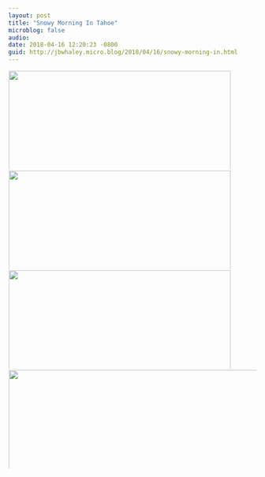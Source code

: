 ```yaml
---
layout: post
title: "Snowy Morning In Tahoe"
microblog: false
audio: 
date: 2018-04-16 12:20:23 -0800
guid: http://jbwhaley.micro.blog/2018/04/16/snowy-morning-in.html
---
```



<a href="http://www.jarrodwhaley.com/uploads/2018/ac6d257399.jpg"><img src="http://www.jarrodwhaley.com/uploads/2018/ac6d257399.jpg" width="600" height="450" style="display: inline-block; max-height: 200px; width: auto; padding: 1px;" class="sunlit_image" /></a><a href="http://www.jarrodwhaley.com/uploads/2018/b7b5ff5993.jpg"><img src="http://www.jarrodwhaley.com/uploads/2018/b7b5ff5993.jpg" width="600" height="450" style="display: inline-block; max-height: 200px; width: auto; padding: 1px;" class="sunlit_image" /></a><a href="http://www.jarrodwhaley.com/uploads/2018/ae129675f3.jpg"><img src="http://www.jarrodwhaley.com/uploads/2018/ae129675f3.jpg" width="600" height="450" style="display: inline-block; max-height: 200px; width: auto; padding: 1px;" class="sunlit_image" /></a><a href="http://www.jarrodwhaley.com/uploads/2018/de5f8525a4.jpg"><img src="http://www.jarrodwhaley.com/uploads/2018/de5f8525a4.jpg" width="450" height="600" style="display: inline-block; max-height: 200px; width: auto; padding: 1px;" class="sunlit_image" /></a>



